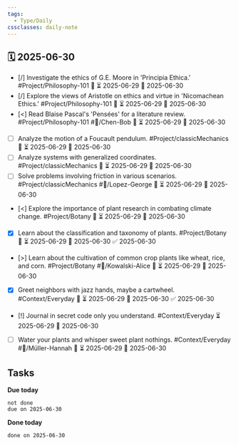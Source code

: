 ```yaml
---
tags:
  - Type/Daily
cssclasses: daily-note
---
```


## 🗓️ 2025-06-30

- [/] Investigate the ethics of G.E. Moore in 'Principia Ethica.' #Project/Philosophy-101 🔼 ⏳ 2025-06-29 📅 2025-06-30
- [/] Explore the views of Aristotle on ethics and virtue in 'Nicomachean Ethics.' #Project/Philosophy-101 🔼 ⏳ 2025-06-29 📅 2025-06-30
- [<] Read Blaise Pascal's 'Pensées' for a literature review. #Project/Philosophy-101 #👤/Chen-Bob 🔽 ⏳ 2025-06-29 📅 2025-06-30
- [ ] Analyze the motion of a Foucault pendulum. #Project/classicMechanics 🔼 ⏳ 2025-06-29 📅 2025-06-30
- [ ] Analyze systems with generalized coordinates. #Project/classicMechanics 🔺 ⏳ 2025-06-29 📅 2025-06-30
- [ ] Solve problems involving friction in various scenarios. #Project/classicMechanics #👤/Lopez-George 🔼 ⏳ 2025-06-29 📅 2025-06-30
- [<] Explore the importance of plant research in combating climate change. #Project/Botany 🔺 ⏳ 2025-06-29 📅 2025-06-30
- [x] Learn about the classification and taxonomy of plants. #Project/Botany 🔺 ⏳ 2025-06-29 📅 2025-06-30 ✅ 2025-06-30
- [>] Learn about the cultivation of common crop plants like wheat, rice, and corn. #Project/Botany #👤/Kowalski-Alice 🔽 ⏳ 2025-06-29 📅 2025-06-30
- [x] Greet neighbors with jazz hands, maybe a cartwheel. #Context/Everyday 🔺 ⏳ 2025-06-29 📅 2025-06-30 ✅ 2025-06-30
- [!] Journal in secret code only you understand. #Context/Everyday ⏳ 2025-06-29 📅 2025-06-30
- [ ] Water your plants and whisper sweet plant nothings. #Context/Everyday #👤/Müller-Hannah 🔼 ⏳ 2025-06-29 📅 2025-06-30

## Tasks

**Due today**

```tasks
not done
due on 2025-06-30
```

**Done today**

```tasks
done on 2025-06-30
```
            